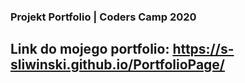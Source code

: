 ### Projekt Portfolio | Coders Camp 2020
## Link do mojego portfolio: https://s-sliwinski.github.io/PortfolioPage/


